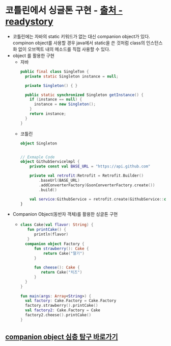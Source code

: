 # 코틀린에서 싱글톤 구현 - [출처 - readystory](https://readystory.tistory.com/84)
* 코틀린에는 자바의 static 키워드가 없는 대신 companion object가 있다. compinon object를 사용할 경우 java에서 static을 쓴 것처럼 class의 인스턴스화 없이 오브젝트 내의 메소드를 직접 사용할 수 있다.
* object 를 활용한 구현
  * 자바
    ```java
    public final class SingleTon {
      private static Singleton instance = null;
  
      private Singleton() { }
  
      public static synchronized Singleton getInstance() {
        if (instance == null) {
          instance = new Singleton();
        }
        return instance;
      }
    }
  * 코틀린
    ```kotlin
    object Singleton
    
    
    // Exmaple Code
    object GithubServicelmpl {
        private const val BASE_URL = "https://api.github.com"

        private val retrofit:Retrofit = Retrofit.Builder()
            .baseUrl(BASE_URL)
            .addConverterFactory(GsonConverterFactory.create())
            .build()

        val service:GithubService = retrofit.create(GithubService::class.java)
    }

* Companion Object(동반자 객체)를 활용한 싱글톤 구현
  * ```kotlin
    class Cake(val flavor: String) {
       fun printCake() {
          println(flavor)
       }
      companion object Factory {
          fun strawberry(): Cake {
              return Cake("딸기")
          }
 
          fun cheese(): Cake {
             return Cake("치즈")
          }
      }
    }
 
    fun main(args: Array<String>) {
      val factory: Cake.Factory = Cake.Factory
      factory.strawberry().printCake()
      val factory2: Cake.Factory = Cake
      factory2.cheese().printCake()
    }
    
## [companion object 심층 탐구 바로가기](https://github.com/sdk0213/Developer-Track/blob/master/안드로이드%20공부(Kotlin)/Companion%20Object%20는%20static%20과%20같을까%3F.md)
